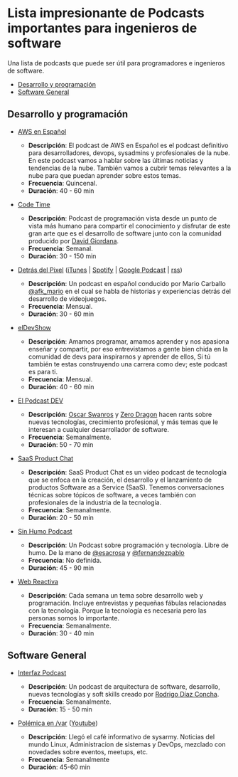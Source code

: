 # Lista impresionante de Podcasts importantes para ingenieros de software

Una lista de podcasts que puede ser útil para programadores e ingenieros de software.


* [Desarrollo y programación](#desarrollo-y-programación)
* [Software General](#software-general)

## Desarrollo y programación

* [AWS en Español](https://aws-espanol.buzzsprout.com/)
  * **Descripción**: El podcast de AWS en Español es el podcast definitivo para desarrolladores, devops, sysadmins y profesionales de la nube. En este podcast vamos a hablar sobre las últimas noticias y tendencias de la nube. También vamos a cubrir temas relevantes a la nube para que puedan aprender sobre estos temas.
  * **Frecuencia**: Quincenal.
  * **Duración**: 40 - 60 min

* [Code Time](https://itunes.apple.com/us/podcast/code-time/id1086854785?mt=2)
  * **Descripción**: Podcast de programación vista desde un punto de vista más humano para compartir el conocimiento y disfrutar de este gran arte que es el desarrollo de software junto con la comunidad producido por [David Giordana](https://twitter.com/davidgiordana).
  * **Frecuencia**: Semanal.
  * **Duración**: 30 - 150 min
  
 * [Detrás del Pixel](https://detrasdelpixel.com/) ([iTunes](https://podcasts.apple.com/mx/podcast/detr-c3-a1s-del-pixel/id1250746147) | [Spotify](https://open.spotify.com/show/52ebaRXMtPKhvRvVI7Tpui?si=3XE4klsnRm-FEkgYy6_14w) | [Google Podcast](https://podcasts.google.com/?feed=aHR0cDovL2ZlZWRzLmVsbHVnYXIuY28vZGV0cmFzLWRlbC1waXhlbA%3D%3D) | [rss](http://feeds.ellugar.co/detras-del-pixel))
   * **Descripción**: Un podcast en español conducido por Mario Carballo [@afk_mario](https://twitter.com/afk_mario) en el cual se habla de historias y experiencias detrás del desarrollo de videojuegos.
   * **Frecuencia**: Mensual.
   * **Duración**: 30 - 60 min

* [elDevShow](https://anchor.fm/eldevshow)
   * **Descripción**: Amamos programar, amamos aprender y nos apasiona enseñar y compartir, por eso entrevistamos a gente bien chida en la comunidad de devs para inspirarnos y aprender de ellos, Si tú también te estas construyendo una carrera como dev; este podcast es para ti.
   * **Frecuencia**: Mensual.
   * **Duración**: 40 - 60 min

* [El Podcast DEV](https://elpodcast.dev/)
   * **Descripción**: [Oscar Swanros](https://twitter.com/Swanros) y [Zero Dragon](https://twitter.com/ZeroDragon) hacen rants sobre nuevas tecnologías, crecimiento profesional, y más temas que le interesan a cualquier desarrollador de software.
   * **Frecuencia**: Semanalmente.
   * **Duración**: 50 - 70 min

* [SaaS Product Chat](https://saasproductchat.simplecast.com/)
   * **Descripción**: SaaS Product Chat es un vídeo podcast de tecnología que se enfoca en la creación, el desarrollo y el lanzamiento de productos Software as a Service (SaaS). Tenemos conversaciones técnicas sobre tópicos de software, a veces también con profesionales de la industria de la tecnología.
   * **Frecuencia**: Semanalmente.
   * **Duración**: 20 - 50 min

* [Sin Humo Podcast](https://anchor.fm/sin-humo)
  * **Descripción**: Un Podcast sobre programación y tecnología. Libre de humo. De la mano de [@esacrosa](https://twitter.com/esacrosa) y [@fernandezpablo](https://twitter.com/fernandezpablo)
  * **Frecuencia**: No definida.
  * **Duración**: 45 - 90 min

* [Web Reactiva](https://www.danielprimo.io/podcast)
  * **Descripción**: Cada semana un tema sobre desarrollo web y programación. Incluye entrevistas y pequeñas fábulas relacionadas con la tecnología. Porque la tecnología es necesaria pero las personas somos lo importante.
  * **Frecuencia**: Semanalmente.
  * **Duración**: 30 - 40 min

## Software General

* [Interfaz Podcast](http://rdiazconcha.com/interfaz-podcast)
  * **Descripción**: Un podcast de arquitectura de software, desarrollo, nuevas tecnologías y soft skills creado por [Rodrigo Díaz Concha](https://twitter.com/rdiazconcha).
  * **Frecuencia**: Semanalmente.
  * **Duración**: 15 - 50 min
  
* [Polémica en /var](https://open.spotify.com/show/4aSX6qCCbNLmOUX4fftc5M) ([Youtube](https://www.youtube.com/channel/UCPE3EUzO58EBHzrJp2Fv7_A))
  * **Descripción**: Llegó el café informativo de sysarmy. Noticias del mundo Linux, Administracion de sistemas y DevOps, mezclado con novedades sobre eventos, meetups, etc.
  * **Frecuencia**: Semanalmente
  * **Duración**: 45-60 min

